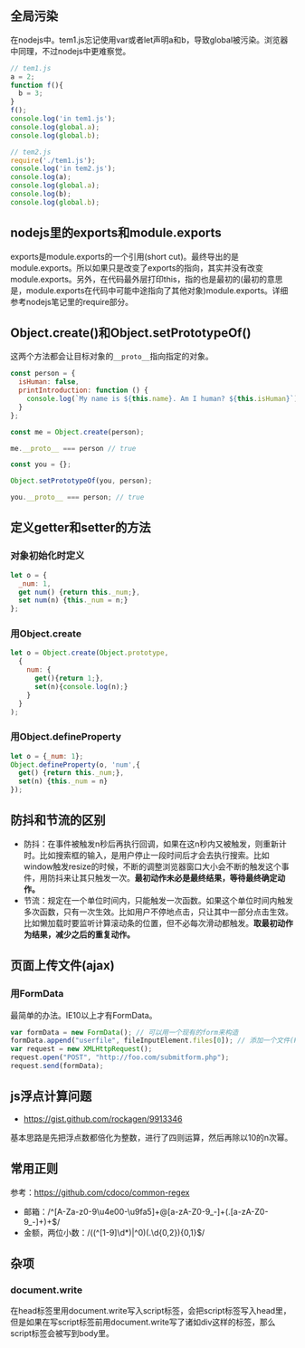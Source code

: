 ## 全局污染
在nodejs中。tem1.js忘记使用var或者let声明a和b，导致global被污染。浏览器中同理，不过nodejs中更难察觉。
```js
// tem1.js
a = 2;
function f(){
  b = 3;
}
f();
console.log('in tem1.js');
console.log(global.a);
console.log(global.b);

// tem2.js
require('./tem1.js');
console.log('in tem2.js');
console.log(a);
console.log(global.a);
console.log(b);
console.log(global.b);
```

## nodejs里的exports和module.exports
exports是module.exports的一个引用(short cut)。最终导出的是module.exports。所以如果只是改变了exports的指向，其实并没有改变module.exports。另外，在代码最外层打印this，指的也是最初的(最初的意思是，module.exports在代码中可能中途指向了其他对象)module.exports。详细参考nodejs笔记里的require部分。

## Object.create()和Object.setPrototypeOf()
这两个方法都会让目标对象的`__proto__`指向指定的对象。

```js
const person = {
  isHuman: false,
  printIntroduction: function () {
    console.log(`My name is ${this.name}. Am I human? ${this.isHuman}`);
  }
};

const me = Object.create(person);

me.__proto__ === person // true

const you = {};

Object.setPrototypeOf(you, person);

you.__proto__ === person; // true
```

## 定义getter和setter的方法

### 对象初始化时定义
```js
let o = {
  _num: 1,
  get num() {return this._num;},
  set num(n) {this._num = n;}
};
```

### 用Object.create
```js
let o = Object.create(Object.prototype,
  {
    num: {
      get(){return 1;},
      set(n){console.log(n);}
    }
  }
);
```

### 用Object.defineProperty
```js
let o = {_num: 1};
Object.defineProperty(o, 'num',{
  get() {return this._num;},
  set(n) {this._num = n}
});
```

## 防抖和节流的区别
* 防抖：在事件被触发n秒后再执行回调，如果在这n秒内又被触发，则重新计时。比如搜索框的输入，是用户停止一段时间后才会去执行搜索。比如window触发resize的时候，不断的调整浏览器窗口大小会不断的触发这个事件，用防抖来让其只触发一次。**最初动作未必是最终结果，等待最终确定动作。**
* 节流：规定在一个单位时间内，只能触发一次函数。如果这个单位时间内触发多次函数，只有一次生效。比如用户不停地点击，只让其中一部分点击生效。比如懒加载时要监听计算滚动条的位置，但不必每次滑动都触发。**取最初动作为结果，减少之后的重复动作。**

## 页面上传文件(ajax)

### 用FormData
最简单的办法。IE10以上才有FormData。

```js
var formData = new FormData(); // 可以用一个现有的form来构造
formData.append("userfile", fileInputElement.files[0]); // 添加一个文件(File对象)
var request = new XMLHttpRequest();
request.open("POST", "http://foo.com/submitform.php");
request.send(formData);
```

## js浮点计算问题
* https://gist.github.com/rockagen/9913346

基本思路是先把浮点数都倍化为整数，进行了四则运算，然后再除以10的n次幂。

## 常用正则
参考：https://github.com/cdoco/common-regex

* 邮箱：/^[A-Za-z0-9\u4e00-\u9fa5]+@[a-zA-Z0-9_-]+(\.[a-zA-Z0-9_-]+)+$/
* 金额，两位小数：/((^[1-9]\d*)|^0)(\.\d{0,2}){0,1}$/

## 杂项

### document.write
在head标签里用document.write写入script标签，会把script标签写入head里，但是如果在写script标签前用document.write写了诸如div这样的标签，那么script标签会被写到body里。